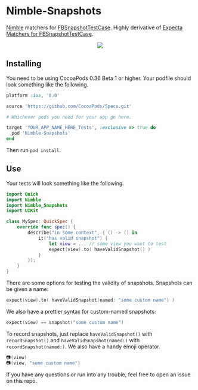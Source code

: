 <!-- Hiding until we have Swift 2 on CI: [![Build Status](https://travis-ci.org/ashfurrow/Nimble-Snapshots.svg)](https://travis-ci.org/ashfurrow/Nimble-Snapshots) -->

Nimble-Snapshots
=============================

[Nimble](https://github.com/Quick/Nimble) matchers for [FBSnapshotTestCase](https://github.com/facebook/ios-snapshot-test-case).
Highly derivative of [Expecta Matchers for FBSnapshotTestCase](https://github.com/dblock/ios-snapshot-test-case-expecta). 

<p align="center">
<img src="http://gifs.ashfurrow.com/click.gif" />
</p>

Installing
----------

You need to be using CocoaPods 0.36 Beta 1 or higher. Your podfile should look
something like the following.

```rb
platform :ios, '8.0'

source 'https://github.com/CocoaPods/Specs.git'

# Whichever pods you need for your app go here.

target 'YOUR_APP_NAME_HERE_Tests', :exclusive => true do
  pod 'Nimble-Snapshots'
end
```

Then run `pod install`. 

Use
---

Your tests will look something like the following.

```swift
import Quick
import Nimble
import Nimble_Snapshots
import UIKit

class MySpec: QuickSpec {
    override func spec() {
        describe("in some context", { () -> () in
            it("has valid snapshot") {
                let view = ... // some view you want to test
                expect(view).to( haveValidSnapshot() )
            }
        });
    }
}
```

There are some options for testing the validity of snapshots. Snapshots can be
given a name:

```swift
expect(view).to( haveValidSnapshot(named: "some custom name") )
```

We also have a prettier syntax for custom-named snapshots:

```swift
expect(view) == snapshot("some custom name")
```

To record snapshots, just replace `haveValidSnapshot()` with `recordSnapshot()`
and `haveValidSnapshot(named:)` with `recordSnapshot(named:)`. We also have a 
handy emoji operator. 

```swift
📷(view)
📷(view, "some custom name")
```

If you have any questions or run into any trouble, feel free to open an issue
on this repo. 
